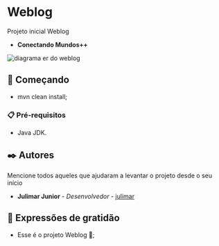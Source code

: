 # Weblog

Projeto inicial Weblog

- **Conectando Mundos++**
<img alt="diagrama er do weblog" src="https://hred.com.br/wp-content/uploads/2024/06/logWebDelivery.png" align="center"/>

## 🚀 Começando

* mvn clean install;

### 📋 Pré-requisitos

* Java JDK.

## ✒️ Autores

Mencione todos aqueles que ajudaram a levantar o projeto desde o seu início

* **Julimar Junior** - *Desenvolvedor* - [julimar](https://github.com/jadmjr)

## 🎁 Expressões de gratidão

* Esse é o projeto Weblog 📢;
